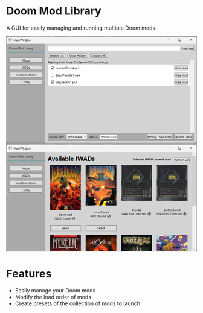 # Doom Mod Library
A GUI for easily managing and running multiple Doom mods.

![main page](mainpagesc.png)
![IWAD selection page](image_2025-08-30_111545426.png)

# Features
- Easily manage your Doom mods
- Modify the load order of mods
- Create presets of the collection of mods to launch
